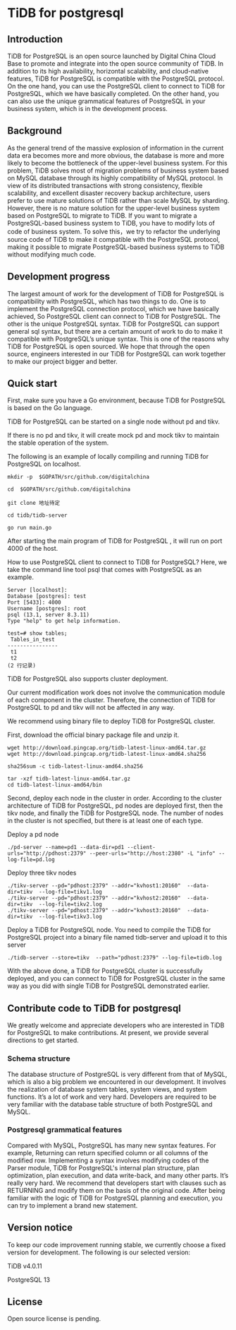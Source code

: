 # TiDB for postgresql

## Introduction

TiDB for PostgreSQL is an open source launched by Digital China Cloud Base to promote and integrate into the open source community of TiDB. In addition to its high availability, horizontal scalability, and cloud-native features, TiDB for PostgreSQL is compatible with the PostgreSQL protocol. On the one hand, you can use the PostgreSQL client to connect to TiDB for PostgreSQL, which we have basically completed. On the other hand, you can also use the unique grammatical features of PostgreSQL in your business system, which is in the development process.


## Background

As the general trend of the massive explosion of information in the current data era becomes more and more obvious, the database is more and more likely to become the bottleneck of the upper-level business system. For this problem, TiDB solves most of migration problems of business system based on MySQL database through its highly compatibility of MySQL protocol. In view of its distributed transactions with strong consistency, flexible scalability, and excellent disaster recovery backup architecture, users prefer to use mature solutions of TiDB rather than scale MySQL by sharding. However, there is no mature solution for the upper-level business system based on PostgreSQL to migrate to TiDB. If you want to migrate a PostgreSQL-based business system to TiDB, you have to modify lots of code of business system. To solve this，we try to refactor the underlying source code of TiDB to make it compatible with the PostgreSQL protocol, making it possible to migrate PostgreSQL-based business systems to TiDB without modifying much code.



## Development progress

The largest amount of work for the development of TiDB for PostgreSQL is compatibility with PostgreSQL, which has two things to do. One is to implement the PostgreSQL connection protocol, which we have basically achieved, So PostgreSQL client can connect to TiDB for PostgreSQL. The other is the unique PostgreSQL syntax. TiDB for PostgreSQL can support general sql syntax, but there are a certain amount of work to do to make it compatible with PostgreSQL’s unique syntax. This is one of the reasons why TiDB for PostgreSQL is open sourced. We hope that through the open source, engineers interested in our TiDB for PostgreSQL can work together to make our project bigger and better.



## Quick start

First, make sure you have a Go environment, because TiDB for PostgreSQL is based on the Go language.

TiDB for PostgreSQL can be started on a single node without pd and tikv.

If there is no pd and tikv, it will create mock pd and mock tikv to maintain the stable operation of the system.

The following is an example of locally compiling and running TiDB for PostgreSQL on localhost.

```shell
mkdir -p  $GOPATH/src/github.com/digitalchina

cd  $GOPATH/src/github.com/digitalchina

git clone 地址待定

cd tidb/tidb-server

go run main.go
```

After starting the main program of TiDB for PostgreSQL , it will run on port 4000 of the host.

How to use PostgreSQL client to connect to TiDB for PostgreSQL? Here, we take the command line tool psql that comes with PostgreSQL as an example.

```
Server [localhost]:
Database [postgres]: test
Port [5433]: 4000
Username [postgres]: root
psql (13.1, server 8.3.11)
Type "help" to get help information.

test=# show tables;
 Tables_in_test
----------------
 t1
 t2
(2 行记录)
```

TiDB for PostgreSQL also supports cluster deployment.

Our current modification work does not involve the communication module of each component in the cluster. Therefore, the connection of TiDB for PostgreSQL to pd and tikv will not be affected in any way.

We recommend using binary file to deploy TiDB for PostgreSQL cluster.

First, download the official binary package file and unzip it.

```shell
wget http://download.pingcap.org/tidb-latest-linux-amd64.tar.gz
wget http://download.pingcap.org/tidb-latest-linux-amd64.sha256

sha256sum -c tidb-latest-linux-amd64.sha256

tar -xzf tidb-latest-linux-amd64.tar.gz
cd tidb-latest-linux-amd64/bin
```

Second, deploy each node in the cluster in order. According to the cluster architecture of TiDB for PostgreSQL, pd nodes are deployed first, then the tikv node, and finally the TiDB for PostgreSQL node. The number of nodes in the cluster is not specified, but there is at least one of each type.

Deploy a pd node

```shell
./pd-server --name=pd1 --data-dir=pd1 --client-urls="http://pdhost:2379" --peer-urls="http://host:2380" -L "info" --log-file=pd.log
```

Deploy three tikv nodes

```shell
./tikv-server --pd="pdhost:2379" --addr="kvhost1:20160"  --data-dir=tikv  --log-file=tikv1.log
./tikv-server --pd="pdhost:2379" --addr="kvhost2:20160"  --data-dir=tikv  --log-file=tikv2.log
./tikv-server --pd="pdhost:2379" --addr="kvhost3:20160"  --data-dir=tikv  --log-file=tikv3.log
```

Deploy a TiDB for PostgreSQL node. You need to compile the TiDB for PostgreSQL project into a binary file named tidb-server and upload it to this server

```shell
./tidb-server --store=tikv  --path="pdhost:2379" --log-file=tidb.log
```

With the above done, a TiDB for PostgreSQL cluster is successfully deployed, and you can connect to TiDB for PostgreSQL cluster in the same way as you did with single TiDB for PostgreSQL demonstrated earlier.



## Contribute code to TiDB for postgresql

We greatly welcome and appreciate developers who are interested in TiDB for PostgreSQL to make contributions. At present, we provide several directions to get started.
### Schema structure

The database structure of PostgreSQL is very different from that of MySQL, which is also a big problem we encountered in our development. It involves the realization of database system tables, system views, and system functions. It’s a lot of work and very hard. Developers are required to be very familiar with the database table structure of both PostgreSQL and MySQL.

### Postgresql grammatical features

Compared with MySQL, PostgreSQL has many new syntax features. For example, Returning can return specified column or all columns of the modified row. Implementing a syntax involves modifying codes of the Parser module, TiDB for PostgreSQL's internal plan structure, plan optimization, plan execution, and data write-back, and many other parts. It’s really very hard. We recommend that developers start with clauses such as RETURNING and modify them on the basis of the original code. After being familiar with the logic of TiDB for PostgreSQL planning and execution, you can try to implement a brand new statement.


## Version notice

To keep our code improvement running stable, we currently choose a fixed version for development. The following is our selected version:

TiDB v4.0.11

PostgreSQL 13


## License

Open source license is pending.


